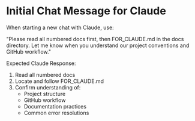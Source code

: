 # Initial Chat Message for Claude

When starting a new chat with Claude, use:

"Please read all numbered docs first, then FOR_CLAUDE.md in the docs directory. Let me know when you understand our project conventions and GitHub workflow."

Expected Claude Response:
1. Read all numbered docs
2. Locate and follow FOR_CLAUDE.md
3. Confirm understanding of:
   - Project structure 
   - GitHub workflow
   - Documentation practices
   - Common error resolutions